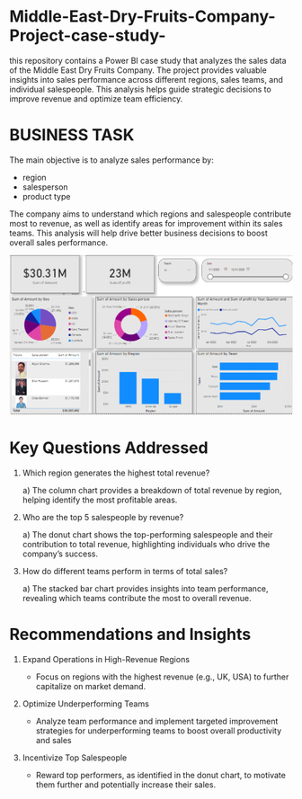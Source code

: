 # Middle-East-Dry-Fruits-Company-Project-case-study-
this repository contains a Power BI case study that analyzes the sales data of the Middle East Dry Fruits Company. The project provides valuable insights into sales performance across different regions, sales teams, and individual salespeople. This analysis helps guide strategic decisions to improve revenue and optimize team efficiency.
# BUSINESS TASK
The main objective is to analyze sales performance by:
- region
- salesperson
- product type
  
The company aims to understand which regions and salespeople contribute most to revenue, as well as identify areas for improvement within its sales teams. This analysis will help drive better business decisions to boost overall sales performance.


![Power BI Dashboard screenshot](https://github.com/raifismail/Middle-East-Dry-Fruits-Company-Project-case-study-/blob/33de14d8acd371f2c4534957e991a83df2dc5b3e/Screenshot%202024-10-16%20113359.png)

# Key Questions Addressed

1. Which region generates the highest total revenue?
   
   a) The column chart provides a breakdown of total revenue by region, helping identify the most profitable areas.
   
3. Who are the top 5 salespeople by revenue?

   a) The donut chart shows the top-performing salespeople and their contribution to total revenue, highlighting individuals 
     who drive the company’s success.

5. How do different teams perform in terms of total sales?
   
   a) The stacked bar chart provides insights into team performance, revealing which teams contribute the most to overall 
      revenue.
   
# Recommendations and Insights

1. Expand Operations in High-Revenue Regions
   
   -  Focus on regions with the highest revenue (e.g., UK, USA) to further capitalize on market demand.
     
2. Optimize Underperforming Teams
   
    - Analyze team performance and implement targeted improvement strategies for underperforming teams to boost overall 
      productivity and sales
      
3. Incentivize Top Salespeople
   
    - Reward top performers, as identified in the donut chart, to motivate them further and potentially increase their sales.
  

